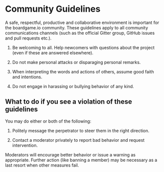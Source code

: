 # Community Guidelines

A safe, respectful, productive and collaborative environment is important for the boardgame.io community. These guidelines apply to all community communications channels (such as the official Gitter group, GitHub issues and pull requests etc.).

1. Be welcoming to all. Help newcomers with questions about the project (even if these are answered elsewhere).
 
1. Do not make personal attacks or disparaging personal remarks.
 
1. When interpreting the words and actions of others, assume good faith and intentions.
 
1. Do not engage in harassing or bullying behavior of any kind.

## What to do if you see a violation of these guidelines

You may do either or both of the following:

1. Politely message the perpetrator to steer them in the right direction.

1. Contact a moderator privately to report bad behavior and request intervention.

Moderators will encourage better behavior or issue a warning as appropriate. Further action (like banning a member) may be necessary as a last resort when other measures fail.
